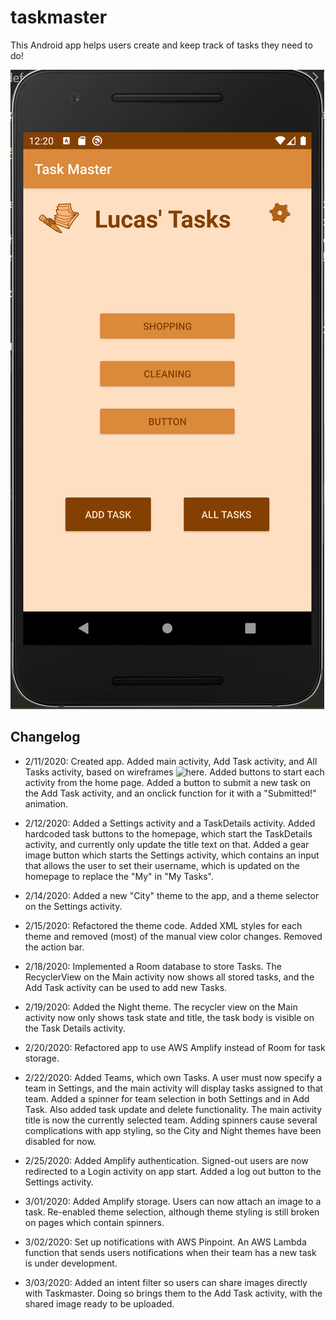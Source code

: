# taskmaster
This Android app helps users create and keep track of tasks they need to do!

![Home page](./screenshots/ss_homepagev2.PNG)

## Changelog
- 2/11/2020: Created app. Added main activity, Add Task activity, and All Tasks activity, based on wireframes ![here](./assets). Added buttons to start each activity from the home page. Added a button to submit a new task on the Add Task activity, and an onclick function for it with a "Submitted!" animation.

- 2/12/2020: Added a Settings activity and a TaskDetails activity. Added hardcoded task buttons to the homepage, which start the TaskDetails activity, and currently only update the title text on that. Added a gear image button which starts the Settings activity, which contains an input that allows the user to set their username, which is updated on the homepage to replace the "My" in "My Tasks".

- 2/14/2020: Added a new "City" theme to the app, and a theme selector on the Settings activity.

- 2/15/2020: Refactored the theme code. Added XML styles for each theme and removed (most) of the manual view color changes. Removed the action bar.

- 2/18/2020: Implemented a Room database to store Tasks. The RecyclerView on the Main activity now shows all stored tasks, and the Add Task activity can be used to add new Tasks.

- 2/19/2020: Added the Night theme. The recycler view on the Main activity now only shows task state and title, the task body is visible on the Task Details activity.

- 2/20/2020: Refactored app to use AWS Amplify instead of Room for task storage.

- 2/22/2020: Added Teams, which own Tasks. A user must now specify a team in Settings, and the main activity will display tasks assigned to that team. Added a spinner for team selection in both Settings and in Add Task. Also added task update and delete functionality. The main activity title is now the currently selected team. Adding spinners cause several complications with app styling, so the City and Night themes have been disabled for now.

- 2/25/2020: Added Amplify authentication. Signed-out users are now redirected to a Login activity on app start. Added a log out button to the Settings activity.

- 3/01/2020: Added Amplify storage. Users can now attach an image to a task. Re-enabled theme selection, although theme styling is still broken on pages which contain spinners.

- 3/02/2020: Set up notifications with AWS Pinpoint. An AWS Lambda function that sends users notifications when their team has a new task is under development.

- 3/03/2020: Added an intent filter so users can share images directly with Taskmaster. Doing so brings them to the Add Task activity, with the shared image ready to be uploaded.
